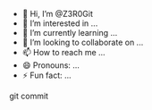 - 👋 Hi, I’m @Z3R0Git
- 👀 I’m interested in ...
- 🌱 I’m currently learning ...
- 💞️ I’m looking to collaborate on ...
- 📫 How to reach me ...
- 😄 Pronouns: ...
- ⚡ Fun fact: ...
<!---
Z3R0Git/Z3R0Git is a ✨ special ✨ repository because its `README.md` (this file) appears on your GitHub profile.
You can click the Preview link to take a look at your changes.
--->git commit

